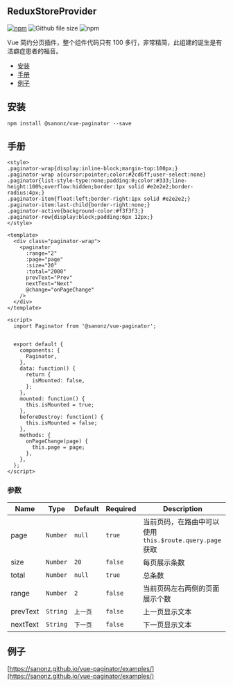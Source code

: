 ## ReduxStoreProvider

[![npm](https://img.shields.io/npm/v/@sanonz/vue-paginator.svg)](https://www.npmjs.com/package/@sanonz/vue-paginator) ![Github file size](https://img.shields.io/github/size/sanonz/@sanonz/vue-paginator/dist/paginator.umd.min.js.svg) ![npm](https://img.shields.io/npm/dw/@sanonz/vue-paginator.svg)

Vue 简约分页插件，整个组件代码只有 100 多行，非常精简，此组建的诞生是有洁癖症患者的福音。

* [安装](#安装)
* [手册](#手册)
* [例子](#例子)


## 安装
```shell
npm install @sanonz/vue-paginator --save
```

## 手册
```vue
<style>
.paginator-wrap{display:inline-block;margin-top:100px;}
.paginator-wrap a{cursor:pointer;color:#2cd6ff;user-select:none}
.paginator{list-style-type:none;padding:0;color:#333;line-height:100%;overflow:hidden;border:1px solid #e2e2e2;border-radius:4px;}
.paginator-item{float:left;border-right:1px solid #e2e2e2;}
.paginator-item:last-child{border-right:none;}
.paginator-active{background-color:#f3f3f3;}
.paginator-row{display:block;padding:6px 12px;}
</style>

<template>
  <div class="paginator-wrap">
    <paginator
      :range="2"
      :page="page"
      :size="20"
      :total="2000"
      prevText="Prev"
      nextText="Next"
      @change="onPageChange"
    />
  </div>
</template>

<script>
  import Paginator from '@sanonz/vue-paginator';


  export default {
    components: {
      Paginator,
    },
    data: function() {
      return {
        isMounted: false,
      };
    },
    mounted: function() {
      this.isMounted = true;
    },
    beforeDestroy: function() {
      this.isMounted = false;
    },
    methods: {
      onPageChange(page) {
        this.page = page;
      },
    },
  };
</script>
```

### 参数

| Name | Type | Default | Required | Description |
| --- | --- | --- | --- | --- |
| page | `Number` | `null` | `true` | 当前页码，在路由中可以使用 `this.$route.query.page` 获取 |
| size | `Number` | `20` | `false` | 每页展示条数 |
| total | `Number` | `null` | `true` | 总条数 |
| range | `Number` | `2` | `false` | 当前页码左右两侧的页面展示个数 |
| prevText | `String` | `上一页` | `false` | 上一页显示文本 |
| nextText | `String` | `下一页` | `false` | 下一页显示文本 |

## 例子

[https://sanonz.github.io/vue-paginator/examples/](https://sanonz.github.io/vue-paginator/examples/)
